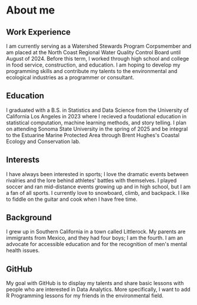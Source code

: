 # About me
## Work Experience
I am currently serving as a Watershed Stewards Program Corpsmember and am placed at the North Coast Regional Water Quality Control Board until August of 2024. Before this term, I worked through high school and college in food service, construction, and education. I am hoping to develop my programming skills and contribute my talents to the environmental and ecological industries as a programmer or consultant. 
## Education
I graduated with a B.S. in Statistics and Data Science from the University of California Los Angeles in 2023 where I recieved a foudational education in statistical computation, machine learning methods, and story telling. I plan on attending Sonoma State University in the spring of 2025 and be integral to the Estuarine Marine Protected Area through Brent Hughes's Coastal Ecology and Conservation lab.
## Interests
I have always been interested in sports; I love the dramatic events between rivalries and the lore behind athletes' battles with themselves. I played soccer and ran mid-distance events growing up and in high school, but I am a fan of all sports. I currently love to snowboard, climb, and backpack. I like to fiddle on the guitar and cook when I have free time. 
## Background
I grew up in Southern California in a town called Littlerock. My parents are immigrants from Mexico, and they had four boys; I am the fourth. I am an advocate for accessible education and for the recognition of men's mental health issues. 
## GitHub
My goal with GitHub is to display my talents and share basic lessons with people who are interested in Data Analytics. More specifically, I want to add R Programming lessons for my friends in the environmental field. 

<!--
**coderbellinger/coderbellinger** is a ✨ _special_ ✨ repository because its `README.md` (this file) appears on your GitHub profile.

Here are some ideas to get you started:

- 🔭 I’m currently working on ...
- 🌱 I’m currently learning ...
- 👯 I’m looking to collaborate on ...
- 🤔 I’m looking for help with ...
- 💬 Ask me about ...
- 📫 How to reach me: ...
- 😄 Pronouns: ...
- ⚡ Fun fact: ...
-->
